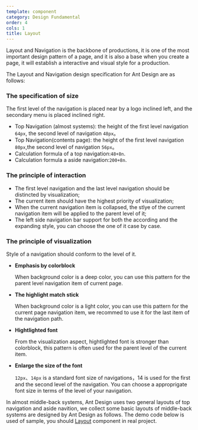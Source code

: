 ```yaml
---
template: component
category: Design Fundamental
order: 4
cols: 1
title: Layout
---
```


Layout and Navigation is the backbone of productions, it is one of the most important design pattern of a page,
and it is also a base when you create a page, it will establish a interactive and visual style for a production.

The Layout and Navigation design specification for Ant Design are as follows:

### The specification of size

The first level of the navigation is placed near by a logo inclined left, and the secondary menu is placed inclined right.

- Top Navigation (almost systems): the height of the first level navigation `64px`, the second level of navigation `48px`。
- Top Navigation(contents page): the height of the first level navigation `80px`,the second level of navigation `56px`。
- Calculation formula of a top navigation:`48+8n`.
- Calculation formula a aside navigation:`200+8n`.

### The principle of interaction

- The first level navigation and the last level navigation should be distincted by visualization;
- The current item should have the highest priority of visualization;
- When the current navigation item is collapsed, the stlye of the current navigation item will be applied to the parent level of it;
- The left side navigation bar support for both the according and the expanding style, you can choose the one of it case by case.

### The principle of visualization

 Style of a navigation should conform to the level of it.

- **Emphasis by colorblock**

  When background color is a deep color, you can use this pattern for the parent level navigation item of current page.

- **The highlight match stick**

  When background color is a light color, you can use this pattern for the current page navigation item, we recommed to use it for the last item of the navigation path.

- **Hightlighted font**

  From the visualization aspect, hightlighted font is stronger than colorblock, this pattern is often used for the parent level of the current item.

- **Enlarge the size of the font**

  `12px`、`14px` is a standard font size of navigations，14 is used for the first and the second level of the navigation. You can choose a approprigate font size in terms of the level of your navigation.

In almost middle-back systems,  Ant Design uses two general layouts of top navigation and aside navition, we collect some basic layouts of middle-back systems are designed by Ant Design as follows. The demo code below is used of sample, you should [Layout](/components/layout/) component in real project.
